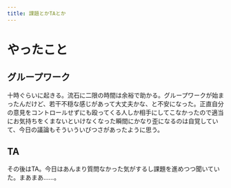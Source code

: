 ```yaml
---
title: 課題とかTAとか
---
```



# やったこと

## グループワーク

十時ぐらいに起きる。流石に二限の時間は余裕で助かる。グループワークが始まったんだけど、若干不穏な感じがあって大丈夫かな、と不安になった。正直自分の意見をコントロールせずにも殴ってくる人しか相手にしてこなかったので適当にお気持ちをくまないといけなくなった瞬間にかなり歪になるのは自覚していて、今日の議論もそういういびつさがあったように思う。

## TA

その後はTA。今日はあんまり質問なかった気がするし課題を進めつつ聞いていた。まあまあ……。

